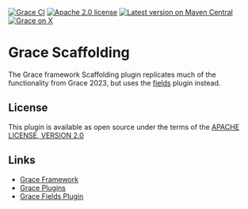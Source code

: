 [![Grace CI](https://github.com/graceframework/grace-scaffolding/workflows/Grace%20CI/badge.svg?style=flat)](https://github.com/graceframework/grace-scaffolding/actions?query=workflow%3A%Grace+CI%22)
[![Apache 2.0 license](https://img.shields.io/badge/License-APACHE%202.0-green.svg?logo=APACHE&style=flat)](https://opensource.org/licenses/Apache-2.0)
[![Latest version on Maven Central](https://img.shields.io/maven-central/v/org.graceframework/grace-scaffolding-core.svg?label=Maven%20Central&logo=apache-maven&style=flat)](https://search.maven.org/search?q=g:org.graceframework)
[![Grace on X](https://img.shields.io/twitter/follow/graceframework?style=social)](https://twitter.com/graceframework)

Grace Scaffolding
===========

The Grace framework Scaffolding plugin replicates much of the functionality from Grace 2023, but uses the [fields](https://github.com/graceframework/grace-fields) plugin instead.

## License

This plugin is available as open source under the terms of the [APACHE LICENSE, VERSION 2.0](http://apache.org/Licenses/LICENSE-2.0)

## Links

- [Grace Framework](https://github.com/graceframework/grace-framework)
- [Grace Plugins](https://github.com/grace-plugins)
- [Grace Fields Plugin](https://github.com/graceframework/grace-fields)